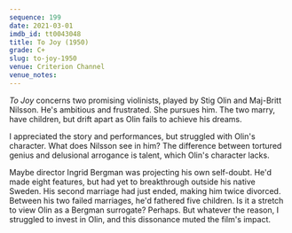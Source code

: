 ```yaml
---
sequence: 199
date: 2021-03-01
imdb_id: tt0043048
title: To Joy (1950)
grade: C+
slug: to-joy-1950
venue: Criterion Channel
venue_notes:
---
```


_To Joy_ concerns two promising violinists, played by Stig Olin and Maj-Britt Nilsson. He's ambitious and frustrated. She pursues him. The two marry, have children, but drift apart as Olin fails to achieve his dreams.

<!-- end -->

I appreciated the story and performances, but struggled with Olin's character. What does Nilsson see in him? The difference between tortured genius and delusional arrogance is talent, which Olin's character lacks.

Maybe director Ingrid Bergman was projecting his own self-doubt. He'd made eight features, but had yet to breakthrough outside his native Sweden. His second marriage had just ended, making him twice divorced. Between his two failed marriages, he'd fathered five children. Is it a stretch to view Olin as a Bergman surrogate? Perhaps. But whatever the reason, I struggled to invest in Olin, and this dissonance muted the film's impact.
